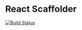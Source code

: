 # React Scaffolder

[![Build Status](https://travis-ci.org/joropeza/react-scaffolder.svg?branch=master)](https://travis-ci.org/joropeza/react-scaffolder)
